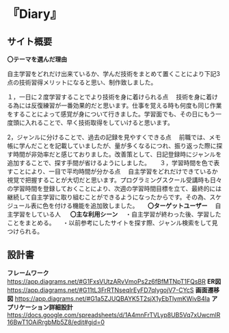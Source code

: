 # 『Diary』
## サイト概要

**〇テーマを選んだ理由**

自主学習をどれだけ出来ているか、学んだ技術をまとめて置くことにより下記3点の技術習得メリットになると思い、制作致しました。

１，一日に２度学習することでより技術を身に着けられる点
　技術を身に着ける為には反復練習が一番効果的だと思います。仕事を覚える時も何度も同じ作業をすることによって感覚が身について行きました。学習面でも、その日にもう一度頭に入れることで、早く技術取得をしていけると思います。

2，ジャンルに分けることで、過去の記録を見やすくできる点
　前職では、メモ帳に学んだことを記載していましたが、量が多くなるにつれ、振り返った際に探す時間が非効率だと感じておりました。改善策として、日記登録時にジャンルを追加することで、探す手間が省けるようにしました。
　
３，学習時間を色で表すことにより、一目で平均時間が分かる点
　自主学習をどれだけできているか視覚で把握することが大切だと思います。プログラミングスクール受講時も日々の学習時間を登録しておくことにより、次週の学習時間目標を立て、最終的には継続して自主学習に取り組むことができるようになったからです。その為、スケジュール表に色を付ける機能を追加致しました。
　
**〇ターゲットユーザー**
　自主学習をしている人
　
**〇主な利用シーン**
　・自主学習が終わった後、学習したことをまとめる。
　・以前参考にしたサイトを探す際、ジャンル検索をして見つけられる。

## 設計書
**フレームワーク**
https://app.diagrams.net/#G1FxsVUtzARvVmoPs2z6fBfMTNpT1FQsBR
**ER図**
https://app.diagrams.net/#G11tL3FrRTNseqIrEyFD7qlygojV7-CYcS
**画面遷移図**
https://app.diagrams.net/#G1a5ZJUQBAYK5T2sjX1yEbTlymKWivB4Ia
**アプリケーション詳細設計**
https://docs.google.com/spreadsheets/d/1A4mnFrTVLyp8UB5Vq7xUwcmlR16BwT1OAiRrgbMb5Z8/edit#gid=0